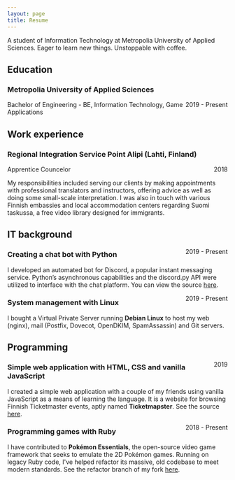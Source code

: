 ```yaml
---
layout: page
title: Resume
---
```


A student of Information Technology at Metropolia University of Applied Sciences. Eager to learn new things. Unstoppable with coffee.

## Education
### Metropolia University of Applied Sciences
<span style="float: right; ">2019 - Present</span>
Bachelor of Engineering - BE, Information Technology, Game Applications

## Work experience
### Regional Integration Service Point Alipi (Lahti, Finland)
<span style="float: right; ">2018</span>
Apprentice Councelor

My responsibilities included serving our clients by making appointments with professional translators
and instructors, offering advice as well as doing some small-scale interpretation. I was also in touch
with various Finnish embassies and local accommodation centers regarding Suomi taskussa, a free video
library designed for immigrants.

## IT background
<span style="float: right; ">2019 - Present</span>
### Creating a chat bot with Python
I developed an automated bot for Discord, a popular instant messaging service. Python’s asynchronous
capabilities and the discord.py API were utilized to interface with the chat platform. You can view the
source [here][zedrogames-bot].

<span style="float: right; ">2019 - Present</span>
### System management with Linux
I bought a Virtual Private Server running **Debian Linux** to host my web (nginx), mail (Postfix, Dovecot,
OpenDKIM, SpamAssassin) and Git servers.

## Programming
<span style="float: right; ">2019</span>
### Simple web application with HTML, CSS and vanilla JavaScript
I created a simple web application with a couple of my friends using vanilla JavaScript as a means of learning
the language. It is a website for browsing Finnish Ticketmaster events, aptly named **Ticketmapster**.
See the source [here][ticketmapster].

<span style="float: right; ">2018 - Present</span>
### Programming games with Ruby
I have contributed to **Pokémon Essentials**, the open-source video game framework that seeks to emulate the
2D Pokémon games. Running on legacy Ruby code, I've helped refactor its massive, old codebase to meet modern standards.
See the refactor branch of my fork [here][essentials-refactor].


[zedrogames-bot]: https://github.com/jonisavo/zedrogames-bot
[ticketmapster]: https://github.com/jonisavo/ticketmapster
[essentials-refactor]: https://github.com/jonisavo/pokemon-essentials/tree/refactor
